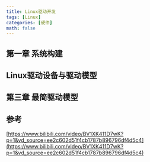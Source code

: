 ```yaml
---
title: Linux驱动开发
tags: [Linux]
categories: [硬件]
math: false
---
```


## 第一章 系统构建  

## Linux驱动设备与驱动模型

## 第三章 最简驱动模型

## 参考

[https://www.bilibili.com/video/BV1XK411D7wK?p=1&vd_source=ee2c602d51f4cb1787b896796df4d5c4](https://www.bilibili.com/video/BV1XK411D7wK?p=1&vd_source=ee2c602d51f4cb1787b896796df4d5c4)